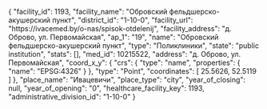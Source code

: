 {
    "facility_id": 1193,
    "facility_name": "Обровский фельдшерско-акушерский пункт",
    "district_id": "1-10-0",
    "facility_url": "https:\/\/ivacemed.by\/o-nas\/spisok-otdelenij",
    "facility_address": "д. Оброво, ул. Первомайская",
    "ap_1": "19",
    "name": "Обровский фельдшерско-акушерский пункт",
    "type": "Поликлиники",
    "state": "public institution",
    "stats": [],
    "med_id": 10215522,
    "address": "д. Оброво, ул. Первомайская",
    "coord_x_y": {
        "crs": {
            "type": "name",
            "properties": {
                "name": "EPSG:4326"
            }
        },
        "type": "Point",
        "coordinates": [
            25.5626,
            52.5119
        ]
    },
    "place_name": "Ивацевичи",
    "place_type": "city",
    "year_of_closing": null,
    "year_of_opening": "0",
    "healthcare_facility_key": 1193,
    "administrative_division_id": "1-10-0"
}
